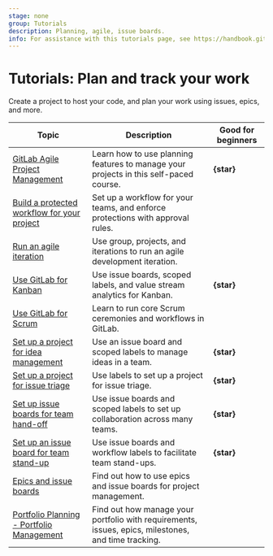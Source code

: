 ```yaml
---
stage: none
group: Tutorials
description: Planning, agile, issue boards.
info: For assistance with this tutorials page, see https://handbook.gitlab.com/handbook/product/ux/technical-writing/#assignments-to-other-projects-and-subjects.
---
```


# Tutorials: Plan and track your work

Create a project to host your code, and plan your work using
issues, epics, and more.

| Topic | Description | Good for beginners |
|-------|-------------|--------------------|
| [GitLab Agile Project Management](https://university.gitlab.com/courses/gitlab-agile-project-management-s2) | Learn how to use planning features to manage your projects in this self-paced course. | **{star}** |
| [Build a protected workflow for your project](protected_workflow/index.md) | Set up a workflow for your teams, and enforce protections with approval rules. | |
| [Run an agile iteration](agile_sprint/index.md) | Use group, projects, and iterations to run an agile development iteration. | |
| [Use GitLab for Kanban](kanban/index.md) | Use issue boards, scoped labels, and value stream analytics for Kanban. | **{star}** |
| [Use GitLab for Scrum](scrum_events/index.md) | Learn to run core Scrum ceremonies and workflows in GitLab. | |
| [Set up a project for idea management](idea_management/index.md) | Use an issue board and scoped labels to manage ideas in a team. | **{star}** |
| [Set up a project for issue triage](issue_triage/index.md) | Use labels to set up a project for issue triage. | **{star}** |
| [Set up issue boards for team hand-off](boards_for_teams/index.md) | Use issue boards and scoped labels to set up collaboration across many teams. | **{star}** |
| [Set up an issue board for team stand-up](boards_for_standups/index.md) | Use issue boards and workflow labels to facilitate team stand-ups. | **{star}** |
| <i class="fa fa-youtube-play youtube" aria-hidden="true"></i> [Epics and issue boards](https://www.youtube.com/watch?v=eQUnHwbKEkY) | Find out how to use epics and issue boards for project management. | |
| <i class="fa fa-youtube-play youtube" aria-hidden="true"></i> [Portfolio Planning - Portfolio Management](https://www.youtube.com/watch?v=d9scVJUIF4c) | Find out how manage your portfolio with requirements, issues, epics, milestones, and time tracking. | |
